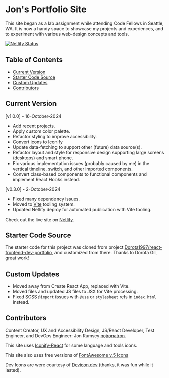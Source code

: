 # Jon's Portfolio Site #

This site began as a lab assignment while attending Code Fellows in Seattle, WA. It is now a handy space to showcase my projects and experiences, and to experiment with various web-design concepts and tools.

[![Netlify Status](https://api.netlify.com/api/v1/badges/79c5e328-bd0c-4214-840d-89c6e19b230f/deploy-status)](https://app.netlify.com/sites/portfolio-jon-rumsey/deploys)

## Table of Contents ##

- [Current Version](#current-version)
- [Starter Code Source](#starter-code-source)
- [Custom Updates](#custom-updates)
- [Contributors](#contributors)

## Current Version ##

[v1.0.0] - 16-October-2024

- Add recent projects.
- Apply custom color palette.
- Refactor styling to improve accessibility.
- Convert icons to Iconify
- Update data-fetching to support other (future) data source(s).
- Refactor layout and style for responsive design supporting large screens (desktops) and smart phone.
- Fix various implementation issues (probably caused by me) in the vertical timeline, switch, and other imported components.
- Convert class-based components to functional components and implement React Hooks instead.

[v0.3.0] - 2-October-2024

- Fixed many dependency issues.
- Moved to [Vite](https://vitejs.dev/) tooling system.
- Updated Netlify deploy for automated publication with Vite tooling.

Check out the live site on [Netlify](https://portfolio-jon-rumsey.netlify.app).

## Starter Code Source ##

The starter code for this project was cloned from project [Dorota1997/react-frontend-dev-portfolio](https://github.com/Dorota1997/react-frontend-dev-portfolio), and customized from there. Thanks to Dorota Gil, great work!

## Custom Updates ##

- Moved away from Create React App, replaced with Vite.
- Moved files and updated JS files to JSX for Vite processing.
- Fixed SCSS `@import` issues with `@use` or `stylesheet` refs in `index.html` instead.

## Contributors ##

Content Creator, UX and Accessibility Design, JS/React Developer, Test Engineer, and DevOps Engineer: Jon Rumsey [nojronatron](https://github.com/nojronatron).

This site uses [Iconify-React](https://iconify.design/) for some language and tools icons.

This site also uses free versions of [FontAwesome v.5 Icons](https://fontawesome.com/v5/search)

Dev Icons ~~are~~ were courtesy of [Devicon.dev](https://devicon.dev) (thanks, it was fun while it lasted).

